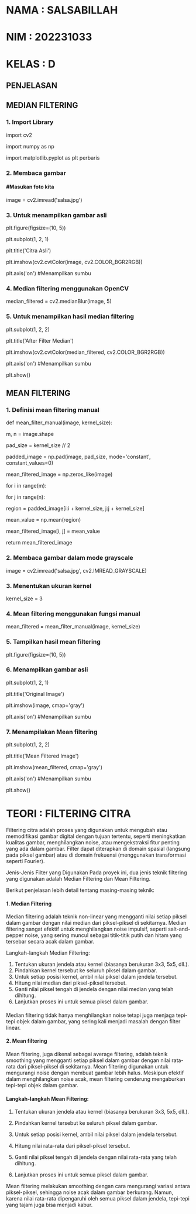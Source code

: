 
# NAMA : SALSABILLAH
# NIM : 202231033
# KELAS : D


## PENJELASAN

## MEDIAN FILTERING
### 1. Import Library
import cv2 

import numpy as np

import matplotlib.pyplot as plt perbaris

### 2. Membaca gambar
#### #Masukan foto kita
image = cv2.imread('salsa.jpg')


### 3. Untuk menampilkan gambar asli 
plt.figure(figsize=(10, 5))

plt.subplot(1, 2, 1)

plt.title('Citra Asli')

plt.imshow(cv2.cvtColor(image, cv2.COLOR_BGR2RGB))

plt.axis('on') #Menampilkan sumbu

### 4. Median filtering menggunakan OpenCV
median_filtered = cv2.medianBlur(image, 5) 

### 5. Untuk menampilkan hasil median filtering
plt.subplot(1, 2, 2)

plt.title('After Filter Median')

plt.imshow(cv2.cvtColor(median_filtered, cv2.COLOR_BGR2RGB))

plt.axis('on') #Menampilkan sumbu


plt.show()

## MEAN FILTERING

### 1. Definisi mean filtering manual 

 def mean_filter_manual(image, kernel_size): 
 
 m, n = image.shape
 
 pad_size = kernel_size // 2
 
 padded_image = np.pad(image, pad_size, mode='constant', constant_values=0)
 
 mean_filtered_image = np.zeros_like(image)
 
for i in range(m):

for j in range(n):

region = padded_image[i:i + kernel_size, j:j + kernel_size]

mean_value = np.mean(region)

mean_filtered_image[i, j] = mean_value

return mean_filtered_image

### 2.  Membaca gambar dalam mode grayscale 
image = cv2.imread('salsa.jpg', cv2.IMREAD_GRAYSCALE)

### 3. Menentukan ukuran kernel 
kernel_size = 3

### 4. Mean filtering menggunakan fungsi manual
mean_filtered = mean_filter_manual(image, kernel_size)

### 5. Tampilkan hasil mean filtering 
plt.figure(figsize=(10, 5))

### 6. Menampilkan gambar asli 
plt.subplot(1, 2, 1)

plt.title('Original Image')

plt.imshow(image, cmap='gray')

plt.axis('on') #Menampilkan sumbu

### 7. Menampilakan Mean filtering
plt.subplot(1, 2, 2)

plt.title('Mean Filtered Image')

plt.imshow(mean_filtered, cmap='gray')

plt.axis('on') #Menampilkan sumbu

plt.show()




# TEORI : FILTERING CITRA

Filtering citra adalah proses yang digunakan untuk mengubah atau memodifikasi gambar digital dengan tujuan tertentu, seperti meningkatkan kualitas gambar, menghilangkan noise, atau mengekstraksi fitur penting yang ada dalam gambar. Filter dapat diterapkan di domain spasial (langsung pada piksel gambar) atau di domain frekuensi (menggunakan transformasi seperti Fourier).

Jenis-Jenis Filter yang Digunakan
Pada proyek ini, dua jenis teknik filtering yang digunakan adalah Median Filtering dan Mean Filtering. 

Berikut penjelasan lebih detail tentang masing-masing teknik:

#### 1. Median Filtering
Median filtering adalah teknik non-linear yang mengganti nilai setiap piksel dalam gambar dengan nilai median dari piksel-piksel di sekitarnya. Median filtering sangat efektif untuk menghilangkan noise impulsif, seperti salt-and-pepper noise, yang sering muncul sebagai titik-titik putih dan hitam yang tersebar secara acak dalam gambar.

Langkah-langkah Median Filtering:

1. Tentukan ukuran jendela atau kernel (biasanya berukuran 3x3, 5x5, dll.).
2. Pindahkan kernel tersebut ke seluruh piksel dalam gambar.
3. Untuk setiap posisi kernel, ambil nilai piksel dalam jendela tersebut.
4. Hitung nilai median dari piksel-piksel tersebut.
5. Ganti nilai piksel tengah di jendela dengan nilai median yang telah dihitung.
6. Lanjutkan proses ini untuk semua piksel dalam gambar.

####
Median filtering tidak hanya menghilangkan noise tetapi juga menjaga tepi-tepi objek dalam gambar, yang sering kali menjadi masalah dengan filter linear.


#### 2. Mean filtering
Mean filtering, juga dikenal sebagai average filtering, adalah teknik smoothing yang mengganti setiap piksel dalam gambar dengan nilai rata-rata dari piksel-piksel di sekitarnya. Mean filtering digunakan untuk mengurangi noise dengan membuat gambar lebih halus. Meskipun efektif dalam menghilangkan noise acak, mean filtering cenderung mengaburkan tepi-tepi objek dalam gambar.

####
#### Langkah-langkah Mean Filtering:

1. Tentukan ukuran jendela atau kernel (biasanya berukuran 3x3, 5x5, dll.).

2. Pindahkan kernel tersebut ke seluruh piksel dalam gambar.
3. Untuk setiap posisi kernel, ambil nilai piksel dalam jendela tersebut.
4. Hitung nilai rata-rata dari piksel-piksel tersebut.
5. Ganti nilai piksel tengah di jendela dengan nilai rata-rata yang telah dihitung.
6. Lanjutkan proses ini untuk semua piksel dalam gambar.

Mean filtering melakukan smoothing dengan cara mengurangi variasi antara piksel-piksel, sehingga noise acak dalam gambar berkurang. Namun, karena nilai rata-rata dipengaruhi oleh semua piksel dalam jendela, tepi-tepi yang tajam juga bisa menjadi kabur.






